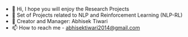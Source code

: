 - 👋 Hi, I hope you will enjoy the Research Projects
- 🌱 Set of Projects related to NLP and Reinforcement Learning (NLP-RL)
- 👀 Creator and Manager: Abhisek Tiwari
- 📫 How to reach me - abhisektiwari2014@gmail.com

<!---
NLP-RL/NLP-RL is a ✨ special ✨ repository because its `README.md` (this file) appears on your GitHub profile.
You can click the Preview link to take a look at your changes.
--->
